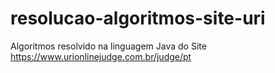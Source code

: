 # resolucao-algoritmos-site-uri
Algoritmos resolvido na linguagem Java do Site https://www.urionlinejudge.com.br/judge/pt
